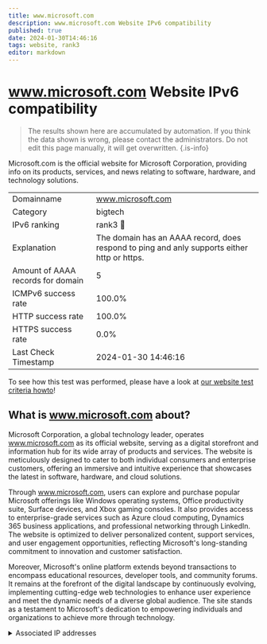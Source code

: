 ```yaml
---
title: www.microsoft.com
description: www.microsoft.com Website IPv6 compatibility
published: true
date: 2024-01-30T14:46:16
tags: website, rank3
editor: markdown
---
```


# www.microsoft.com Website IPv6 compatibility

> The results shown here are accumulated by automation. If you think the data shown is wrong, please contact the administrators. 
> Do not edit this page manually, it will get overwritten.
{.is-info}

Microsoft.com is the official website for Microsoft Corporation, providing info on its products, services, and news relating to software, hardware, and technology solutions.


|   |   |
| - | - |
| Domainname | www.microsoft.com
| Category | bigtech |
| IPv6 ranking | rank3 :3rd_place_medal: |
| Explanation | The domain has an AAAA record, does respond to ping and anly supports either http or https. |
| Amount of AAAA records for domain | 5 |
| ICMPv6 success rate | 100.0%|
| HTTP success rate | 100.0% |
| HTTPS success rate | 0.0% |
| Last Check Timestamp | 2024-01-30 14:46:16 |

To see how this test was performed, please have a look at [our website test criteria howto](/howto/testcriteria/website)!


## What is www.microsoft.com about?
Microsoft Corporation, a global technology leader, operates www.microsoft.com as its official website, serving as a digital storefront and information hub for its wide array of products and services. The website is meticulously designed to cater to both individual consumers and enterprise customers, offering an immersive and intuitive experience that showcases the latest in software, hardware, and cloud solutions.

Through www.microsoft.com, users can explore and purchase popular Microsoft offerings like Windows operating systems, Office productivity suite, Surface devices, and Xbox gaming consoles. It also provides access to enterprise-grade services such as Azure cloud computing, Dynamics 365 business applications, and professional networking through LinkedIn. The website is optimized to deliver personalized content, support services, and user engagement opportunities, reflecting Microsoft's long-standing commitment to innovation and customer satisfaction.

Moreover, Microsoft's online platform extends beyond transactions to encompass educational resources, developer tools, and community forums. It remains at the forefront of the digital landscape by continuously evolving, implementing cutting-edge web technologies to enhance user experience and meet the dynamic needs of a diverse global audience. The site stands as a testament to Microsoft's dedication to empowering individuals and organizations to achieve more through technology.



<details>
<summary>Associated IP addresses</summary>

2a02:26f0:3500:2ab::356e

2a02:26f0:3500:2a9::356e

2a02:26f0:3500:288::356e

2a02:26f0:3500:2b7::356e

2a02:26f0:3500:283::356e

2a02:26f0:3500:292::356e

2a02:26f0:3500:2b2::356e

2a02:26f0:3500:295::356e

2a02:26f0:3500:284::356e

2a02:26f0:3500:289::356e

</details>
